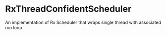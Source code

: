 # RxThreadConfidentScheduler
An implementation of Rx Scheduler that wraps single thread with associated run loop
